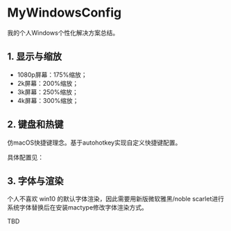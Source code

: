 # MyWindowsConfig

我的个人Windows个性化解决方案总结。

## 1. 显示与缩放

- 1080p屏幕：175%缩放；
- 2k屏幕：200%缩放；
- 3k屏幕：250%缩放；
- 4k屏幕：300%缩放；

## 2. 键盘和热键

仿macOS快捷键理念。基于autohotkey实现自定义快捷键配置。

具体配置见：

## 3. 字体与渲染

个人不喜欢 win10 的默认字体渲染，因此需要用新版微软雅黑/noble scarlet进行系统字体替换后在安装mactype修改字体渲染方式。

TBD
